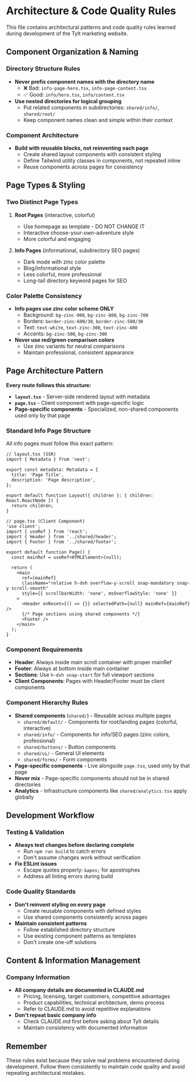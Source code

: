 # Architecture & Code Quality Rules

This file contains architectural patterns and code quality rules learned during development of the Tylt marketing website.

## Component Organization & Naming

### Directory Structure Rules
- **Never prefix component names with the directory name**
  - ❌ Bad: `info-page-hero.tsx`, `info-page-content.tsx`
  - ✅ Good: `info/hero.tsx`, `info/content.tsx`
- **Use nested directories for logical grouping**
  - Put related components in subdirectories: `shared/info/`, `shared/root/`
  - Keep component names clean and simple within their context

### Component Architecture
- **Build with reusable blocks, not reinventing each page**
  - Create shared layout components with consistent styling
  - Define Tailwind utility classes in components, not repeated inline
  - Reuse components across pages for consistency

## Page Types & Styling

### Two Distinct Page Types
1. **Root Pages** (interactive, colorful)
   - Use homepage as template - DO NOT CHANGE IT
   - Interactive choose-your-own-adventure style
   - More colorful and engaging

2. **Info Pages** (informational, subdirectory SEO pages)
   - Dark mode with zinc color palette
   - Blog/informational style
   - Less colorful, more professional
   - Long-tail directory keyword pages for SEO

### Color Palette Consistency
- **Info pages use zinc color scheme ONLY**
  - Background: `bg-zinc-900`, `bg-zinc-800`, `bg-zinc-700`
  - Borders: `border-zinc-600/30`, `border-zinc-500/30`
  - Text: `text-white`, `text-zinc-300`, `text-zinc-400`
  - Accents: `bg-zinc-500`, `bg-zinc-300`
- **Never use red/green comparison colors**
  - Use zinc variants for neutral comparisons
  - Maintain professional, consistent appearance

## Page Architecture Pattern

**Every route follows this structure:**
- **`layout.tsx`** - Server-side rendered layout with metadata
- **`page.tsx`** - Client component with page-specific logic
- **Page-specific components** - Specialized, non-shared components used only by that page

### Standard Info Page Structure
All info pages must follow this exact pattern:

```tsx
// layout.tsx (SSR)
import { Metadata } from 'next';

export const metadata: Metadata = {
  title: 'Page Title',
  description: 'Page description',
};

export default function Layout({ children }: { children: React.ReactNode }) {
  return children;
}

// page.tsx (Client Component)
'use client';
import { useRef } from 'react';
import { Header } from '../shared/header';
import { Footer } from '../shared/footer';

export default function Page() {
  const mainRef = useRef<HTMLElement>(null);
  
  return (
    <main 
      ref={mainRef}
      className="relative h-dvh overflow-y-scroll snap-mandatory snap-y scroll-smooth"
      style={{ scrollbarWidth: 'none', msOverflowStyle: 'none' }}
    >
      <Header onReset={() => {}} selectedPath={null} mainRef={mainRef} />
      {/* Page sections using shared components */}
      <Footer />
    </main>
  );
}
```

### Component Requirements
- **Header**: Always inside main scroll container with proper mainRef
- **Footer**: Always at bottom inside main container
- **Sections**: Use `h-dvh snap-start` for full viewport sections
- **Client Components**: Pages with Header/Footer must be client components

### Component Hierarchy Rules
- **Shared components** (`shared/`) - Reusable across multiple pages
  - `shared/default/` - Components for root/landing pages (colorful, interactive)
  - `shared/info/` - Components for info/SEO pages (zinc colors, professional)
  - `shared/buttons/` - Button components
  - `shared/ui/` - General UI elements
  - `shared/forms/` - Form components
- **Page-specific components** - Live alongside `page.tsx`, used only by that page
- **Never mix** - Page-specific components should not be in shared directories
- **Analytics** - Infrastructure components like `shared/analytics.tsx` apply globally

## Development Workflow

### Testing & Validation
- **Always test changes before declaring complete**
  - Run `npm run build` to catch errors
  - Don't assume changes work without verification
- **Fix ESLint issues**
  - Escape quotes properly: `&apos;` for apostrophes
  - Address all linting errors during build

### Code Quality Standards
- **Don't reinvent styling on every page**
  - Create reusable components with defined styles
  - Use shared components consistently across pages
- **Maintain consistent patterns**
  - Follow established directory structure
  - Use existing component patterns as templates
  - Don't create one-off solutions

## Content & Information Management

### Company Information
- **All company details are documented in CLAUDE.md**
  - Pricing, licensing, target customers, competitive advantages
  - Product capabilities, technical architecture, demo process
  - Refer to CLAUDE.md to avoid repetitive explanations
- **Don't repeat basic company info**
  - Check CLAUDE.md first before asking about Tylt details
  - Maintain consistency with documented information

## Remember
These rules exist because they solve real problems encountered during development. Follow them consistently to maintain code quality and avoid repeating architectural mistakes.